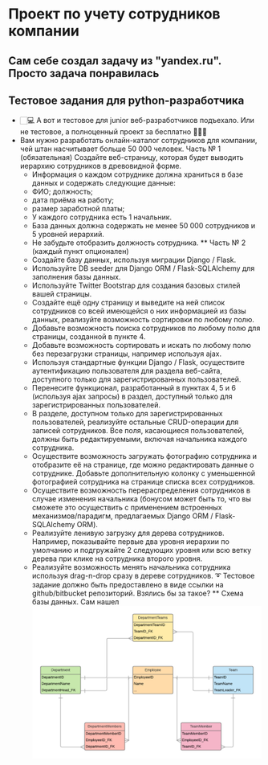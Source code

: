 # Проект по учету сотрудников компании

## Сам себе создал задачу из "yandex.ru". Просто задача понравилась

## Тестовое задания для python-разработчика
- 🏻‍💻 А вот и тестовое для junior веб-разработчиков подъехало. Или не тестовое, а полноценный проект за бесплатно 🤷🏻‍♂️
- Вам нужно разработать онлайн-каталог сотрудников для компании, чей штан насчитывает больше 50 000 человек.
Часть № 1 (обязательная)
Создайте веб-страницу, которая будет выводить иерархию сотрудников в древовидной форме.
    -  Информация о каждом сотруднике должна храниться в базе данных и содержать следующие данные:
    -  ФИО;
должность;
    -  дата приёма на работу;
    -  размер заработной платы;
    - У каждого сотрудника есть 1 начальник.
    - База данных должна содержать не менее 50 000 сотрудников и 5 уровней иерархий.
    - Не забудьте отобразить должность сотрудника.
** Часть № 2 (каждый пункт опционален)
    - Создайте базу данных, используя миграции Django / Flask.
    - Используйте DB seeder для Django ORM / Flask-SQLAlchemy для заполнения базы данных.
    - Используйте Twitter Bootstrap для создания базовых стилей вашей страницы.
    - Создайте ещё одну страницу и выведите на ней список сотрудников со всей имеющейся о них информацией из базы данных, реализуйте возможность сортировки по любому полю.
    - Добавьте возможность поиска сотрудников по любому полю для страницы, созданной в пункте 4.
    - Добавьте возможность сортировать и искать
    по любому полю без перезагрузки страницы, например используя ajax.
    - Используя стандартные функции Django / Flask, осуществите аутентификацию пользователя для раздела веб-сайта, доступного только для зарегистрированных пользователей.
    - Перенесите функционал, разработанный в пунктах 4, 5 и 6 (используя ajax запросы) в раздел, доступный только для зарегистрированных пользователей.
    - В разделе, доступном только для зарегистрированных пользователей, реализуйте остальные CRUD-операции для записей сотрудников. Все поля, касающиеся пользователей, должны быть
    редактируемыми, включая начальника каждого сотрудника.
    - Осуществите возможность загружать фотографию сотрудника и отобразите её на странице, где можно редактировать данные о сотруднике. Добавьте дополнительную колонку с уменьшенной фотографией сотрудника на странице списка всех сотрудников.
    - Осуществите возможность перераспределения сотрудников в случае изменения начальника (бонусом может быть то, что вы сможете это осуществить с применением встроенных механизмов/парадигм, предлагаемых Django ORM / Flask-SQLAlchemy ORM).
    - Реализуйте ленивую загрузку для дерева сотрудников. Например, показывайте первые два уровня иерархии по умолчанию и подгружайте 2 следующих уровня или всю ветку дерева при клике на сотрудника второго уровня.
    - Реализуйте возможность менять начальника сотрудника используя drag-n-drop сразу в дереве сотрудников.
    ➰ Тестовое задание должно быть предоставлено в виде ссылки на github/bitbucket репозиторий. 
    Взялись бы за такое?
** Схема базы данных. Сам нашел
  ![Sanagate-ERD-E.png](doc/Sanagate-ERD-E.png)